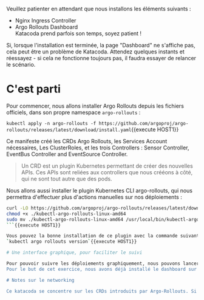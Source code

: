 Veuillez patienter en attendant que nous installons les éléments suivants :
- Nginx Ingress Controller
- Argo Rollouts Dashboard<br/>
Katacoda prend parfois son temps, soyez patient !

Si, lorsque l'installation est terminée, la page "Dashboard" ne s'affiche pas, cela peut être un problème de Katacoda. Attendez quelques instants et réessayez - si cela ne fonctionne toujours pas, il faudra essayer de relancer le scénario.

# C'est parti
Pour commencer, nous allons installer Argo Rollouts depuis les fichiers officiels, dans son propre namespace `argo-rollouts` :

`kubectl apply -n argo-rollouts -f https://github.com/argoproj/argo-rollouts/releases/latest/download/install.yaml`{{execute HOST1}}

Ce manifeste créé les CRDs Argo Rollouts, les Services Account nécessaires, Les ClusterRoles, et les trois Controllers : Sensor Controller, EventBus Controller and EventSource Controller.

> Un CRD est un plugin Kubernetes permettant de créer des nouvelles APIs. Ces APIs sont reliées aux controllers que nous crééons à côté, qui ne sont tout autre que des pods.

Nous allons aussi installer le plugin Kubernetes CLI argo-rollouts, qui nous permettra d'effectuer plus d'actions manuelles sur nos déploiements : 

```bash
curl -LO https://github.com/argoproj/argo-rollouts/releases/latest/download/kubectl-argo-rollouts-linux-amd64
chmod +x ./kubectl-argo-rollouts-linux-amd64
sudo mv ./kubectl-argo-rollouts-linux-amd64 /usr/local/bin/kubectl-argo-rollouts
```{{execute HOST1}}

Vous pouvez la bonne installation de ce plugin avec la commande suivante : 
`kubectl argo rollouts version`{{execute HOST1}}

# Une interface graphique, pour faciliter le suivi

Pour pouvoir suivre les déploiements graphiquement, nous pouvons lancer un dashboard localement ou l'installer sur le cluster.
Pour le but de cet exercice, nous avons déjà installé le dashboard sur le cluster dans le namespace `argo-rollouts`. Vous pouvez y accéder sur le port 80 des nodes du cluster.

# Notes sur le networking

Ce katacoda se concentre sur les CRDs introduits par Argo-Rollouts. Si vous vous intéressez à la partie networking (ingress, services, etc), les manifestes sont présents dans `/assets/00.global-components`.
